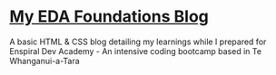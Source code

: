 # [My EDA Foundations Blog](https://tinyurl.com/5b793dmb)

A basic HTML & CSS blog detailing my learnings while I prepared for Enspiral Dev Academy - An intensive coding bootcamp based in Te Whanganui-a-Tara

